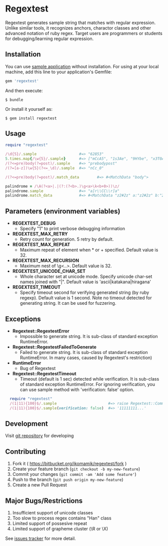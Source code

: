 # Regextest
Regextest generates sample string that matches with regular expression. Unlike similar tools, it recognizes anchors, charactor classes and other advanced notation of ruby regex. Target users are programmers or students for debugging/learning regular expression.

## Installation

You can use [sample application](https://regtestweb.herokuapp.com/test_data/home) without installation. For using at your local machine, add this line to your application's Gemfile:

```ruby
gem 'regextest'
```

And then execute:

    $ bundle

Or install it yourself as:

    $ gem install regextest


## Usage

```ruby
require "regextest"

/\d{5}/.sample                   #=> "62853"
5.times.map{/\w{5}/.sample}      #=> ["mCcA5", "1s3Ae", "9HYbe", "x3T0A", "TJHlQ"]
/(?<=pre)body(?=post)/.sample    #=> "prebodypost"
/(?=[a-z])\w{5}(?<=_\d)/.sample  #=> "nCc_0"

/(?<=pre)body(?=post)/.match_data        #=> #<MatchData "body">

palindrome = /\A(?<a>|.|(?:(?<b>.)\g<a>\k<b+0>))\z/
palindrome.sample                #=> "a]r\\CC\\r]a"
palindrome.match_data            #=> #<MatchData "z2#2z" a:"z2#2z" b:"2">
```

## Parameters (environment variables)
- **REGEXTEST_DEBUG**
    - Specify "1" to print verbose debugging information
- **REGEXTEST_MAX_RETRY**
    - Retry count for generation. 5 retry by default.
- **REGEXTEST_MAX_REPEAT**
    - Maximum repeat of element when * or + specified. Default value is 32.
- **REGEXTEST_MAX_RECURSION**
    - Maximum nest of \g<..>. Default value is 32.
- **REGEXTEST_UNICODE_CHAR_SET**
    - Whole character set at unicode mode. Specify unicode char-set names joined with "|". Default value is 'ascii|katakana|hiragana'
- **REGEXTEST_TIMEOUT**
    - Specify timeout second for verifying generated string (by ruby regexp). Default value is 1 second. Note no timeout detected for generating string. It can be used for fuzzering.


## Exceptions
- **Regextest::RegextestError**
    - Impossible to generate string. It is sub-class of standard exception RuntimeError. 
- **Regextest::RegextestFailedToGenerate**
    - Failed to generate string. It is sub-class of standard exception RuntimeError. In many cases, caused by Regextest's restriction)
- **RuntimeError**
    - Bug of Regextest
- **Regextest::RegextestTimeout**
    - Timeout (default is 1 sec) detected while verification. It is sub-class of standard exception RuntimeError. For ignoring verification, you can use sample method with 'verification: false' option.

```ruby
  require "regextest"
  /(1|11){100}$/.sample                       #=> raise Regextest::Common::RegextestTimeout: ...
  /(1|11){100}$/.sample(verification: false)  #=> '11111111...'
```

## Development

  Visit [git repository](https://bitbucket.org/ikomamik/regextest/src) for developing

## Contributing

1. Fork it ( https://bitbucket.org/ikomamik/regextest/fork )
2. Create your feature branch (`git checkout -b my-new-feature`)
3. Commit your changes (`git commit -am 'Add some feature'`)
4. Push to the branch (`git push origin my-new-feature`)
5. Create a new Pull Request

## Major Bugs/Restrictions
1. Insufficient support of unicode classes
2. Too slow to process regex contains "Han" class
3. Limited support of possesive repeat
4. Limited support of grapheme cluster (\R or \X)

See [issues tracker](https://bitbucket.org/ikomamik/regextest/issues?status=new&status=open) for more detail. 

